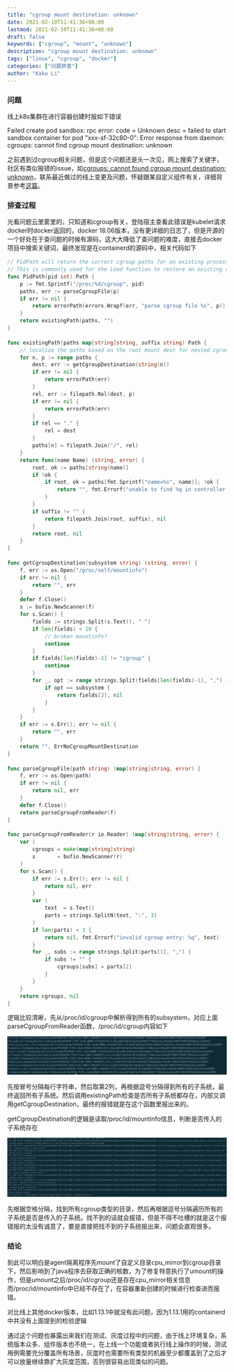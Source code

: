 ```yaml
---
title: "cgroup mount destination: unknown"
date: 2021-02-10T11:41:36+08:00
lastmod: 2021-02-10T11:41:36+08:00
draft: false
keywords: ["cgroup", "mount", "unknown"]
description: "cgroup mount destination: unknown"
tags: ["linux", "cgroup", "docker"]
categories: ["问题排查"]
author: "Kaku Li"
---
```


### 问题

线上k8s集群在进行容器创建时报如下错误

Failed create pod sandbox: rpc error: code = Unknown desc = failed to start sandbox container for pod "xxx-sf-32c80-0": Error response from daemon: cgroups: cannot find cgroup mount destination: unknown

之前遇到过cgroup相关问题，但是这个问题还是头一次见，网上搜索了关键字，社区有类似报错的issue，如[cgroups: cannot found cgroup mount destination: unknown](https://github.com/docker/for-linux/issues/219)，联系最近做过的线上变更及问题，怀疑跟某自定义组件有关，详细背景参考[这篇](../docker-java-cpu)。

### 排查过程

光看问题云里雾里的，只知道和cgroup有关，登陆宿主查看此错误是kubelet请求docker时docker返回的，docker 18.06版本，没有更详细的日志了，但是开源的一个好处在于查问题的时候有源码，这大大降低了查问题的难度，直接去docker项目中搜索关键词，最终发现是在containerd的源码中，相关代码如下

```go
// PidPath will return the correct cgroup paths for an existing process running inside a cgroup
// This is commonly used for the Load function to restore an existing container
func PidPath(pid int) Path {
	p := fmt.Sprintf("/proc/%d/cgroup", pid)
	paths, err := parseCgroupFile(p)
	if err != nil {
		return errorPath(errors.Wrapf(err, "parse cgroup file %s", p))
	}
	return existingPath(paths, "")
}

func existingPath(paths map[string]string, suffix string) Path {
	// localize the paths based on the root mount dest for nested cgroups
	for n, p := range paths {
		dest, err := getCgroupDestination(string(n))
		if err != nil {
			return errorPath(err)
		}
		rel, err := filepath.Rel(dest, p)
		if err != nil {
			return errorPath(err)
		}
		if rel == "." {
			rel = dest
		}
		paths[n] = filepath.Join("/", rel)
	}
	return func(name Name) (string, error) {
		root, ok := paths[string(name)]
		if !ok {
			if root, ok = paths[fmt.Sprintf("name=%s", name)]; !ok {
				return "", fmt.Errorf("unable to find %q in controller set", name)
			}
		}
		if suffix != "" {
			return filepath.Join(root, suffix), nil
		}
		return root, nil
	}
}

func getCgroupDestination(subsystem string) (string, error) {
	f, err := os.Open("/proc/self/mountinfo")
	if err != nil {
		return "", err
	}
	defer f.Close()
	s := bufio.NewScanner(f)
	for s.Scan() {
		fields := strings.Split(s.Text(), " ")
		if len(fields) < 10 {
			// broken mountinfo?
			continue
		}
		if fields[len(fields)-3] != "cgroup" {
			continue
		}
		for _, opt := range strings.Split(fields[len(fields)-1], ",") {
			if opt == subsystem {
				return fields[3], nil
			}
		}
	}
	if err := s.Err(); err != nil {
		return "", err
	}
	return "", ErrNoCgroupMountDestination
}

func parseCgroupFile(path string) (map[string]string, error) {
	f, err := os.Open(path)
	if err != nil {
		return nil, err
	}
	defer f.Close()
	return parseCgroupFromReader(f)
}

func parseCgroupFromReader(r io.Reader) (map[string]string, error) {
	var (
		cgroups = make(map[string]string)
		s       = bufio.NewScanner(r)
	)
	for s.Scan() {
		if err := s.Err(); err != nil {
			return nil, err
		}
		var (
			text  = s.Text()
			parts = strings.SplitN(text, ":", 3)
		)
		if len(parts) < 3 {
			return nil, fmt.Errorf("invalid cgroup entry: %q", text)
		}
		for _, subs := range strings.Split(parts[1], ",") {
			if subs != "" {
				cgroups[subs] = parts[2]
			}
		}
	}
	return cgroups, nil
}
```

逻辑比较清晰，先从/proc/id/cgroup中解析得到所有的subsystem，对应上面parseCgroupFromReader函数，/proc/id/cgroup内容如下

![image-20210318170635389](cgroup.png)

先按冒号分隔每行字符串，然后取第2列，再根据逗号分隔得到所有的子系统，最终返回所有子系统。然后调用existingPath检查是否所有子系统都存在，内部又调用getCgroupDestination，最终的报错就是在这个函数里报出来的。

getCgroupDestination的逻辑是读取/proc/id/mountinfo信息，判断是否传入的子系统存在

![image-20210318171347343](mountinfo.png)

先根据空格分隔，找到所有cgroup类型的目录，然后再根据逗号分隔遍历所有的子系统是否是传入的子系统。找不到的话就会报错，但是不得不吐槽的就是这个报错报的太没有诚意了，要是直接把找不到的子系统报出来，问题会直观很多。

### 结论

到此可以明白是agent隔离程序先mount了自定义目录cpu_mirror到cgroup目录下，然后影响到了java程序去获取正确的核数，为了修复特意执行了umount的操作，但是umount之后/proc/id/cgroup还是存在cpu_mirror相关信息而/proc/id/mountinfo中已经不存在了，在容器重新创建的时候进行检查进而报错。

对比线上其他docker版本，比如1.13.1中就没有此问题，因为1.13.1用的containerd中并没有上面提到的检验逻辑

通过这个问题也暴露出来我们在测试、灰度过程中的问题，由于线上环境复杂，系统版本众多、组件版本也不统一，在上线一个功能或者执行线上操作的时候，测试用例需要充分覆盖所有场景，灰度时也需要所有类型的机器至少都覆盖到了之后才可以放量继续靠扩大灰度范围，否则很容易出现类似的问题。

